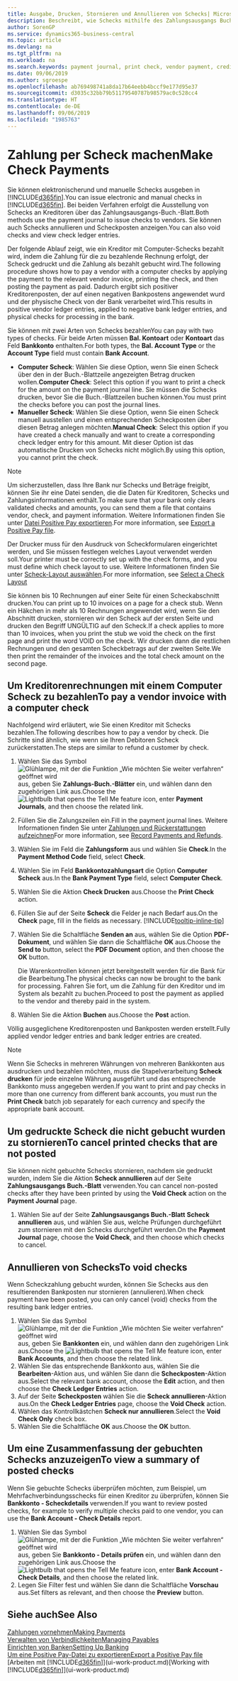 ```yaml
---
title: Ausgabe, Drucken, Stornieren und Annullieren von Schecks| Microsoft Docs
description: Beschreibt, wie Schecks mithilfe des Zahlungsausgangs Buch.-Blattes, ausgegeben, gedruckt oder annulliert werden oder wie Check-Sachposteneinträge in Business Central angezeigt werden.
author: SorenGP
ms.service: dynamics365-business-central
ms.topic: article
ms.devlang: na
ms.tgt_pltfrm: na
ms.workload: na
ms.search.keywords: payment journal, print check, vendor payment, creditor, debt, balance due, AP
ms.date: 09/06/2019
ms.author: sgroespe
ms.openlocfilehash: ab769498741a8da17b64eebb4bccf9e177d95e37
ms.sourcegitcommit: d3035c32bb79b51179540787b98579ac0c528cc4
ms.translationtype: HT
ms.contentlocale: de-DE
ms.lasthandoff: 09/06/2019
ms.locfileid: "1985763"
---
```

# <a name="make-check-payments"></a><span data-ttu-id="4bc50-103">Zahlung per Scheck machen</span><span class="sxs-lookup"><span data-stu-id="4bc50-103">Make Check Payments</span></span>
<span data-ttu-id="4bc50-104">Sie können elektronischerund und manuelle Schecks ausgeben in [!INCLUDE[d365fin](includes/d365fin_md.md)].</span><span class="sxs-lookup"><span data-stu-id="4bc50-104">You can issue electronic and manual checks in [!INCLUDE[d365fin](includes/d365fin_md.md)].</span></span> <span data-ttu-id="4bc50-105">Bei beiden Verfahren erfolgt die Ausstellung von Schecks an Kreditoren über das Zahlungsausgangs-Buch.-Blatt.</span><span class="sxs-lookup"><span data-stu-id="4bc50-105">Both methods use the payment journal to issue checks to vendors.</span></span> <span data-ttu-id="4bc50-106">Sie können auch Schecks annullieren und Scheckposten anzeigen.</span><span class="sxs-lookup"><span data-stu-id="4bc50-106">You can also void checks and view check ledger entries.</span></span>

<span data-ttu-id="4bc50-107">Der folgende Ablauf zeigt, wie ein Kreditor mit Computer-Schecks bezahlt wird, indem die Zahlung für die zu bezahlende Rechnung erfolgt, der Scheck gedruckt und die Zahlung als bezahlt gebucht wird.</span><span class="sxs-lookup"><span data-stu-id="4bc50-107">The following procedure shows how to pay a vendor with a computer checks by applying the payment to the relevant vendor invoice, printing the check, and then posting the payment as paid.</span></span> <span data-ttu-id="4bc50-108">Dadurch ergibt sich positiver Kreditorenposten, der auf einen negativen Bankpostens angewendet wurd und der physische Check von der Bank verarbeitet wird.</span><span class="sxs-lookup"><span data-stu-id="4bc50-108">This results in positive vendor ledger entries, applied to negative bank ledger entries, and physical checks for processing in the bank.</span></span>

<span data-ttu-id="4bc50-109">Sie können mit zwei Arten von Schecks bezahlen</span><span class="sxs-lookup"><span data-stu-id="4bc50-109">You can pay with two types of checks.</span></span> <span data-ttu-id="4bc50-110">Für beide Arten müssen **Bal. Kontoart** oder **Kontoart** das Feld **Bankkonto** enthalten.</span><span class="sxs-lookup"><span data-stu-id="4bc50-110">For both types, the **Bal. Account Type** or the **Account Type** field must contain **Bank Account**.</span></span>

- <span data-ttu-id="4bc50-111">**Computer Scheck**: Wählen Sie diese Option, wenn Sie einen Scheck über den in der Buch.-Blattzeile angezeigten Betrag drucken wollen.</span><span class="sxs-lookup"><span data-stu-id="4bc50-111">**Computer Check**: Select this option if you want to print a check for the amount on the payment journal line.</span></span> <span data-ttu-id="4bc50-112">Sie müssen die Schecks drucken, bevor Sie die Buch.-Blattzeilen buchen können.</span><span class="sxs-lookup"><span data-stu-id="4bc50-112">You must print the checks before you can post the journal lines.</span></span>
- <span data-ttu-id="4bc50-113">**Manueller Scheck**: Wählen Sie diese Option, wenn Sie einen Scheck manuell ausstellen und einen entsprechenden Scheckposten über diesen Betrag anlegen möchten.</span><span class="sxs-lookup"><span data-stu-id="4bc50-113">**Manual Check**: Select this option if you have created a check manually and want to create a corresponding check ledger entry for this amount.</span></span> <span data-ttu-id="4bc50-114">Mit dieser Option ist das automatische Drucken von Schecks nicht möglich.</span><span class="sxs-lookup"><span data-stu-id="4bc50-114">By using this option, you cannot print the check.</span></span>

> [!NOTE]  
> <span data-ttu-id="4bc50-115">Um sicherzustellen, dass Ihre Bank nur Schecks und Beträge freigibt, können Sie ihr eine Datei senden, die die Daten für Kreditoren, Schecks und Zahlungsinformationen enthält.</span><span class="sxs-lookup"><span data-stu-id="4bc50-115">To make sure that your bank only clears validated checks and amounts, you can send them a file that contains vendor, check, and payment information.</span></span> <span data-ttu-id="4bc50-116">Weitere Informationen finden Sie unter [Datei Positive Pay exportieren](finance-how-positive-pay.md).</span><span class="sxs-lookup"><span data-stu-id="4bc50-116">For more information, see [Export a Positive Pay file](finance-how-positive-pay.md).</span></span>

<span data-ttu-id="4bc50-117">Der Drucker muss für den Ausdruck von Scheckformularen eingerichtet werden, und Sie müssen festlegen welches Layout verwendet werden soll.</span><span class="sxs-lookup"><span data-stu-id="4bc50-117">Your printer must be correctly set up with the check forms, and you must define which check layout to use.</span></span> <span data-ttu-id="4bc50-118">Weitere Informationen finden Sie unter [Scheck-Layout auswählen](finance-how-define-check-layouts.md).</span><span class="sxs-lookup"><span data-stu-id="4bc50-118">For more information, see [Select a Check Layout](finance-how-define-check-layouts.md)</span></span>

<span data-ttu-id="4bc50-119">Sie können bis 10 Rechnungen auf einer Seite für einen Scheckabschnitt drucken.</span><span class="sxs-lookup"><span data-stu-id="4bc50-119">You can print up to 10 invoices on a page for a check stub.</span></span> <span data-ttu-id="4bc50-120">Wenn ein Häkchen in mehr als 10 Rechnungen angewendet wird, wenn Sie den Abschnitt drucken, stornieren wir den Scheck auf der ersten Seite und drucken den Begriff UNGÜLTIG auf den Scheck.</span><span class="sxs-lookup"><span data-stu-id="4bc50-120">If a check applies to more than 10 invoices, when you print the stub we void the check on the first page and print the word VOID on the check.</span></span> <span data-ttu-id="4bc50-121">Wir drucken dann die restlichen Rechnungen und den gesamten Scheckbetrags auf der zweiten Seite.</span><span class="sxs-lookup"><span data-stu-id="4bc50-121">We then print the remainder of the invoices and the total check amount on the second page.</span></span>

## <a name="to-pay-a-vendor-invoice-with-a-computer-check"></a><span data-ttu-id="4bc50-122">Um Kreditorenrechnungen mit einem Computer Scheck zu bezahlen</span><span class="sxs-lookup"><span data-stu-id="4bc50-122">To pay a vendor invoice with a computer check</span></span>
<span data-ttu-id="4bc50-123">Nachfolgend wird erläutert, wie Sie einen Kreditor mit Schecks bezahlen.</span><span class="sxs-lookup"><span data-stu-id="4bc50-123">The following describes how to pay a vendor by check.</span></span> <span data-ttu-id="4bc50-124">Die Schritte sind ähnlich, wie wenn sie Ihren Debitoren Scheck zurückerstatten.</span><span class="sxs-lookup"><span data-stu-id="4bc50-124">The steps are similar to refund a customer by check.</span></span>

1. <span data-ttu-id="4bc50-125">Wählen Sie das Symbol ![Glühlampe, mit der die Funktion „Wie möchten Sie weiter verfahren“ geöffnet wird](media/ui-search/search_small.png "Wie möchten Sie weiter verfahren?") aus, geben Sie **Zahlungs-Buch.-Blätter** ein, und wählen dann den zugehörigen Link aus.</span><span class="sxs-lookup"><span data-stu-id="4bc50-125">Choose the ![Lightbulb that opens the Tell Me feature](media/ui-search/search_small.png "Tell me what you want to do") icon, enter **Payment Journals**, and then choose the related link.</span></span>
2. <span data-ttu-id="4bc50-126">Füllen Sie die Zalungszeilen ein.</span><span class="sxs-lookup"><span data-stu-id="4bc50-126">Fill in the payment journal lines.</span></span> <span data-ttu-id="4bc50-127">Weitere Informationen finden Sie unter [Zahlungen und Rückerstattungen aufzeichnen](payables-how-post-payments-refunds.md)</span><span class="sxs-lookup"><span data-stu-id="4bc50-127">For more information, see [Record Payments and Refunds](payables-how-post-payments-refunds.md).</span></span>
3. <span data-ttu-id="4bc50-128">Wählen Sie im Feld die **Zahlungsform** aus und wählen Sie **Check**.</span><span class="sxs-lookup"><span data-stu-id="4bc50-128">In the **Payment Method Code** field, select **Check**.</span></span>
4. <span data-ttu-id="4bc50-129">Wählen Sie im Feld **Bankkontozahlungsart** die Option **Computer Scheck** aus.</span><span class="sxs-lookup"><span data-stu-id="4bc50-129">In the **Bank Payment Type** field, select **Computer Check**.</span></span>
5. <span data-ttu-id="4bc50-130">Wählen Sie die Aktion **Check Drucken** aus.</span><span class="sxs-lookup"><span data-stu-id="4bc50-130">Choose the **Print Check** action.</span></span>
6. <span data-ttu-id="4bc50-131">Füllen Sie auf der Seite **Scheck** die Felder je nach Bedarf aus.</span><span class="sxs-lookup"><span data-stu-id="4bc50-131">On the **Check** page, fill in the fields as necessary.</span></span> [!INCLUDE[tooltip-inline-tip](includes/tooltip-inline-tip_md.md)]
7. <span data-ttu-id="4bc50-132">Wählen Sie die Schaltfläche **Senden an** aus, wählen Sie die Option **PDF-Dokument**, und wählen Sie dann die Schaltfläche **OK** aus.</span><span class="sxs-lookup"><span data-stu-id="4bc50-132">Choose the **Send to** button, select the **PDF Document** option, and then choose the **OK** button.</span></span>

    <span data-ttu-id="4bc50-133">Die Warenkontrollen können jetzt bereitgestellt werden für die Bank für die Bearbeitung.</span><span class="sxs-lookup"><span data-stu-id="4bc50-133">The physical checks can now be brought to the bank for processing.</span></span> <span data-ttu-id="4bc50-134">Fahren Sie fort, um die Zahlung für den Kreditor und im System als bezahlt zu buchen.</span><span class="sxs-lookup"><span data-stu-id="4bc50-134">Proceed to post the payment as applied to the vendor and thereby paid in the system.</span></span>
8. <span data-ttu-id="4bc50-135">Wählen Sie die Aktion **Buchen** aus.</span><span class="sxs-lookup"><span data-stu-id="4bc50-135">Choose the **Post** action.</span></span>

<span data-ttu-id="4bc50-136">Völlig ausgeglichene Kreditorenposten und Bankposten werden erstellt.</span><span class="sxs-lookup"><span data-stu-id="4bc50-136">Fully applied vendor ledger entries and bank ledger entries are created.</span></span>

> [!NOTE]  
> <span data-ttu-id="4bc50-137">Wenn Sie Schecks in mehreren Währungen von mehreren Bankkonten aus ausdrucken und bezahlen möchten, muss die Stapelverarbeitung **Scheck drucken** für jede einzelne Währung ausgeführt und das entsprechende Bankkonto muss angegeben werden.</span><span class="sxs-lookup"><span data-stu-id="4bc50-137">If you want to print and pay checks in more than one currency from different bank accounts, you must run the **Print Check** batch job separately for each currency and specify the appropriate bank account.</span></span>

## <a name="to-cancel-printed-checks-that-are-not-posted"></a><span data-ttu-id="4bc50-138">Um gedruckte Scheck die nicht gebucht wurden zu stornieren</span><span class="sxs-lookup"><span data-stu-id="4bc50-138">To cancel printed checks that are not posted</span></span>
<span data-ttu-id="4bc50-139">Sie können nicht gebuchte Schecks stornieren, nachdem sie gedruckt wurden, indem Sie die Aktion **Scheck annullieren** auf der Seite **Zahlungsausgangs Buch.-Blatt** verwenden.</span><span class="sxs-lookup"><span data-stu-id="4bc50-139">You can cancel non-posted checks after they have been printed by using the **Void Check** action on the **Payment Journal** page.</span></span>

1. <span data-ttu-id="4bc50-140">Wählen Sie auf der Seite **Zahlungsausgangs Buch.-Blatt** **Scheck annullieren** aus, und wählen Sie aus, welche Prüfungen durchgeführt zum stornieren mit den Schecks durchgeführt werden.</span><span class="sxs-lookup"><span data-stu-id="4bc50-140">On the **Payment Journal** page, choose the **Void Check**, and then choose which checks to cancel.</span></span>

## <a name="to-void-checks"></a><span data-ttu-id="4bc50-141">Annullieren von Schecks</span><span class="sxs-lookup"><span data-stu-id="4bc50-141">To void checks</span></span>
<span data-ttu-id="4bc50-142">Wenn Scheckzahlung gebucht wurden, können Sie Schecks aus den resultierenden Bankposten nur stornieren (annulieren).</span><span class="sxs-lookup"><span data-stu-id="4bc50-142">When check payment have been posted, you can only cancel (void) checks from the resulting bank ledger entries.</span></span>

1. <span data-ttu-id="4bc50-143">Wählen Sie das Symbol ![Glühlampe, mit der die Funktion „Wie möchten Sie weiter verfahren“ geöffnet wird](media/ui-search/search_small.png "Wie möchten Sie weiter verfahren?") aus, geben Sie **Bankkonten** ein, und wählen dann den zugehörigen Link aus.</span><span class="sxs-lookup"><span data-stu-id="4bc50-143">Choose the ![Lightbulb that opens the Tell Me feature](media/ui-search/search_small.png "Tell me what you want to do") icon, enter **Bank Accounts**, and then choose the related link.</span></span>
2. <span data-ttu-id="4bc50-144">Wählen Sie das entsprechende Bankkonto aus, wählen Sie die **Bearbeiten**-Aktion aus, und wählen Sie dann die **Scheckposten**-Aktion aus.</span><span class="sxs-lookup"><span data-stu-id="4bc50-144">Select the relevant bank account, choose the **Edit** action, and then choose the **Check Ledger Entries** action.</span></span>
3. <span data-ttu-id="4bc50-145">Auf der Seite **Scheckposten** wählen Sie die **Scheck annullieren**-Aktion aus.</span><span class="sxs-lookup"><span data-stu-id="4bc50-145">On the **Check Ledger Entries** page, choose the **Void Check** action.</span></span>
4. <span data-ttu-id="4bc50-146">Wählen das Kontrollkästchen **Scheck nur annullieren**.</span><span class="sxs-lookup"><span data-stu-id="4bc50-146">Select the **Void Check Only** check box.</span></span>
5. <span data-ttu-id="4bc50-147">Wählen Sie die Schaltfläche **OK** aus.</span><span class="sxs-lookup"><span data-stu-id="4bc50-147">Choose the **OK** button.</span></span>

## <a name="to-view-a-summary-of-posted-checks"></a><span data-ttu-id="4bc50-148">Um eine Zusammenfassung der gebuchten Schecks anzuzeigen</span><span class="sxs-lookup"><span data-stu-id="4bc50-148">To view a summary of posted checks</span></span>
<span data-ttu-id="4bc50-149">Wenn Sie gebuchte Schecks überprüfen möchten, zum Beispiel, um Mehrfachverbindungsschecks für einen Kreditor zu überprüfen, können Sie **Bankkonto - Scheckdetails** verwenden.</span><span class="sxs-lookup"><span data-stu-id="4bc50-149">If you want to review posted checks, for example to verify multiple checks paid to one vendor, you can use the **Bank Account - Check Details** report.</span></span>
1. <span data-ttu-id="4bc50-150">Wählen Sie das Symbol ![Glühlampe, mit der die Funktion „Wie möchten Sie weiter verfahren“ geöffnet wird](media/ui-search/search_small.png "Wie möchten Sie weiter verfahren?") aus, geben Sie **Bankkonto - Details prüfen** ein, und wählen dann den zugehörigen Link aus.</span><span class="sxs-lookup"><span data-stu-id="4bc50-150">Choose the ![Lightbulb that opens the Tell Me feature](media/ui-search/search_small.png "Tell me what you want to do") icon, enter **Bank Account - Check Details**, and then choose the related link.</span></span>
2. <span data-ttu-id="4bc50-151">Legen Sie Filter fest und wählen Sie dann die Schaltfläche **Vorschau** aus.</span><span class="sxs-lookup"><span data-stu-id="4bc50-151">Set filters as relevant, and then choose the **Preview** button.</span></span>

## <a name="see-also"></a><span data-ttu-id="4bc50-152">Siehe auch</span><span class="sxs-lookup"><span data-stu-id="4bc50-152">See Also</span></span>
[<span data-ttu-id="4bc50-153">Zahlungen vornehmen</span><span class="sxs-lookup"><span data-stu-id="4bc50-153">Making Payments</span></span>](payables-make-payments.md)  
[<span data-ttu-id="4bc50-154">Verwalten von Verbindlichkeiten</span><span class="sxs-lookup"><span data-stu-id="4bc50-154">Managing Payables</span></span>](payables-manage-payables.md)  
[<span data-ttu-id="4bc50-155">Einrichten von Banken</span><span class="sxs-lookup"><span data-stu-id="4bc50-155">Setting Up Banking</span></span>](bank-setup-banking.md)  
[<span data-ttu-id="4bc50-156">Um eine Positive Pay-Datei zu exportieren</span><span class="sxs-lookup"><span data-stu-id="4bc50-156">Export a Positive Pay file</span></span>](finance-how-positive-pay.md)  
<span data-ttu-id="4bc50-157">[Arbeiten mit [!INCLUDE[d365fin](includes/d365fin_md.md)]](ui-work-product.md)</span><span class="sxs-lookup"><span data-stu-id="4bc50-157">[Working with [!INCLUDE[d365fin](includes/d365fin_md.md)]](ui-work-product.md)</span></span>  
